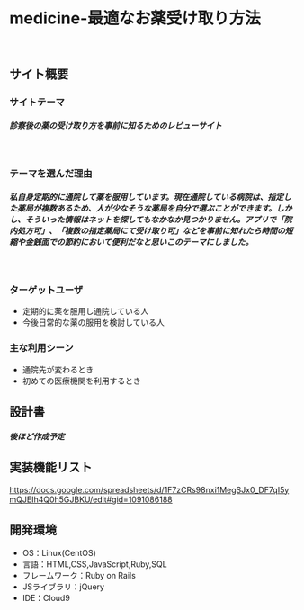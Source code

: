 # medicine-最適なお薬受け取り方法
​
## サイト概要
### サイトテーマ
##### 診察後の薬の受け取り方を事前に知るためのレビューサイト
​
### テーマを選んだ理由

##### 私自身定期的に通院して薬を服用しています。現在通院している病院は、指定した薬局が複数あるため、人が少なそうな薬局を自分で選ぶことができます。しかし、そういった情報はネットを探してもなかなか見つかりません。アプリで「院内処方可」、「複数の指定薬局にて受け取り可」などを事前に知れたら時間の短縮や金銭面での節約において便利だなと思いこのテーマにしました。

​
### ターゲットユーザ

* 定期的に薬を服用し通院している人
* 今後日常的な薬の服用を検討している人

### 主な利用シーン

* 通院先が変わるとき
* 初めての医療機関を利用するとき


## 設計書

##### 後ほど作成予定

## 実装機能リスト
https://docs.google.com/spreadsheets/d/1F7zCRs98nxi1MegSJx0_DF7qI5ymQJEIh4Q0h5GJBKU/edit#gid=1091086188
​
## 開発環境
- OS：Linux(CentOS)
- 言語：HTML,CSS,JavaScript,Ruby,SQL
- フレームワーク：Ruby on Rails
- JSライブラリ：jQuery
- IDE：Cloud9